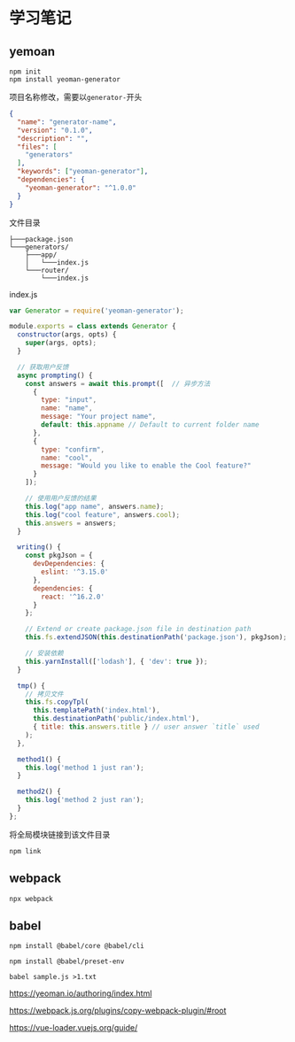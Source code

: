 # 学习笔记

## yemoan

```
npm init
npm install yeoman-generator
```

项目名称修改，需要以`generator-`开头

```json
{
  "name": "generator-name",
  "version": "0.1.0",
  "description": "",
  "files": [
    "generators"
  ],
  "keywords": ["yeoman-generator"],
  "dependencies": {
    "yeoman-generator": "^1.0.0"
  }
}
```

文件目录

```
├───package.json
└───generators/
    ├───app/
    │   └───index.js
    └───router/
        └───index.js
```

index.js

```javascript
var Generator = require('yeoman-generator');

module.exports = class extends Generator {
  constructor(args, opts) {
    super(args, opts);
  }

  // 获取用户反馈
  async prompting() {
    const answers = await this.prompt([  // 异步方法
      {
        type: "input",
        name: "name",
        message: "Your project name",
        default: this.appname // Default to current folder name
      },
      {
        type: "confirm",
        name: "cool",
        message: "Would you like to enable the Cool feature?"
      }
    ]);

    // 使用用户反馈的结果
    this.log("app name", answers.name);
    this.log("cool feature", answers.cool);
    this.answers = answers;
  }

  writing() {
    const pkgJson = {
      devDependencies: {
        eslint: '^3.15.0'
      },
      dependencies: {
        react: '^16.2.0'
      }
    };

    // Extend or create package.json file in destination path
    this.fs.extendJSON(this.destinationPath('package.json'), pkgJson);

    // 安装依赖
    this.yarnInstall(['lodash'], { 'dev': true });
  }

  tmp() {
    // 拷贝文件
    this.fs.copyTpl(
      this.templatePath('index.html'),
      this.destinationPath('public/index.html'),
      { title: this.answers.title } // user answer `title` used
    );
  },

  method1() {
    this.log('method 1 just ran');
  }

  method2() {
    this.log('method 2 just ran');
  }
};

```

将全局模块链接到该文件目录

```
npm link
```


## webpack

```
npx webpack
```

## babel

```
npm install @babel/core @babel/cli
```

```
npm install @babel/preset-env
```

```
babel sample.js >1.txt
```


https://yeoman.io/authoring/index.html

https://webpack.js.org/plugins/copy-webpack-plugin/#root

https://vue-loader.vuejs.org/guide/